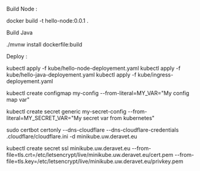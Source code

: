 Build Node : 

docker build -t hello-node:0.0.1 .

Build Java 

./mvnw install dockerfile:build



Deploy :

kubectl apply -f kube/hello-node-deployement.yaml
kubectl apply -f kube/hello-java-deployement.yaml
kubectl apply -f kube/ingress-deployement.yaml


kubectl create configmap my-config --from-literal=MY_VAR="My config map var"

kubectl create secret generic my-secret-config --from-literal=MY_SECRET_VAR="My secret var from kubernetes"

sudo certbot certonly --dns-cloudflare --dns-cloudflare-credentials .cloudflare/cloudflare.ini -d minikube.uw.deravet.eu

kubectl create secret ssl minikube.uw.deravet.eu --from-file=tls.crt=/etc/letsencrypt/live/minikube.uw.deravet.eu/cert.pem --from-file=tls.key=/etc/letsencrypt/live/minikube.uw.deravet.eu/privkey.pem